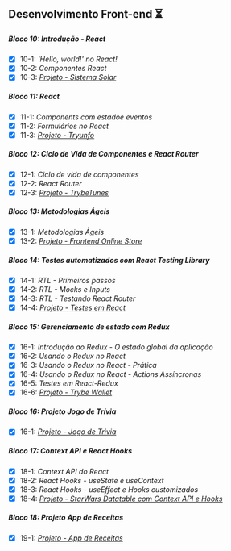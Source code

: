 ## Desenvolvimento Front-end :hourglass_flowing_sand:

##### Bloco 10: Introdução - React

- [X] 10-1: _'Hello, world!' no React!_
- [X] 10-2: _Componentes React_
- [X] 10-3: _[Projeto - Sistema Solar]()_

##### Bloco 11: React

- [X] 11-1: _Components com estadoe eventos_
- [X] 11-2: _Formulários no React_
- [X] 11-3: _[Projeto - Tryunfo]()_

##### Bloco 12: Ciclo de Vida de Componentes e React Router

- [X] 12-1: _Ciclo de vida de componentes_
- [X] 12-2: _React Router_
- [X] 12-3: _[Projeto - TrybeTunes]()_

##### Bloco 13: Metodologias Ágeis

- [X] 13-1: _Metodologias Ágeis_
- [X] 13-2: _[Projeto - Frontend Online Store]()_

##### Bloco 14: Testes automatizados com React Testing Library

- [X] 14-1: _RTL - Primeiros passos_
- [X] 14-2: _RTL - Mocks e Inputs_
- [X] 14-3: _RTL - Testando React Router_
- [X] 14-4: _[Projeto - Testes em React]()_

##### Bloco 15: Gerenciamento de estado com Redux

- [X] 16-1: _Introdução ao Redux - O estado global da aplicação_
- [X] 16-2: _Usando o Redux no React_
- [X] 16-3: _Usando o Redux no React - Prática_
- [X] 16-4: _Usando o Redux no React - Actions Assíncronas_
- [X] 16-5: _Testes em React-Redux_
- [X] 16-6: _[Projeto - Trybe Wallet]()_

##### Bloco 16: Projeto Jogo de Trívia

- [X] 16-1: _[Projeto - Jogo de Trivia]()_

##### Bloco 17: Context API e React Hooks

- [X] 18-1: _Context API do React_
- [X] 18-2: _React Hooks - useState e useContext_
- [X] 18-3: _React Hooks - useEffect e Hooks customizados_
- [X] 18-4: _[Projeto - StarWars Datatable com Context API e Hooks]()_

##### Bloco 18: Projeto App de Receitas

- [X] 19-1: _[Projeto - App de Receitas]()_
